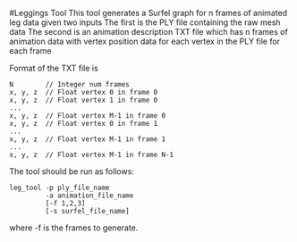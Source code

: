 #Leggings Tool
This tool generates a Surfel graph for n frames of animated leg data given two inputs
The first is the PLY file containing the raw mesh data
The second is an animation description TXT file which has n frames
of animation data with vertex position data for each vertex in the PLY file for each frame


Format of the TXT file is
```
N        // Integer num frames
x, y, z  // Float vertex 0 in frame 0
x, y, z  // Float vertex 1 in frame 0
...
x, y, z  // Float vertex M-1 in frame 0
x, y, z  // Float vertex 0 in frame 1
...
x, y, z  // Float vertex M-1 in frame 1
...
x, y, z  // Float vertex M-1 in frame N-1
```
The tool should be run as follows:
```
leg_tool -p ply_file_name 
         -a animation_file_name 
         [-f 1,2,3] 
         [-s surfel_file_name]
```
where -f is the frames to generate.
